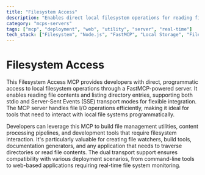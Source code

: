 ```yaml
---
title: "Filesystem Access"
description: "Enables direct local filesystem operations for reading files and listing directories through a FastMCP server supporting stdio and SSE transports."
category: "mcps-servers"
tags: ["mcp", "deployment", "web", "utility", "server", "real-time"]
tech_stack: ["Filesystem", "Node.js", "FastMCP", "Local Storage", "File I/O"]
---
```


# Filesystem Access

This Filesystem Access MCP provides developers with direct, programmatic access to local filesystem operations through a FastMCP-powered server. It enables reading file contents and listing directory entries, supporting both stdio and Server-Sent Events (SSE) transport modes for flexible integration. The MCP server handles file I/O operations efficiently, making it ideal for tools that need to interact with local file systems programmatically.

Developers can leverage this MCP to build file management utilities, content processing pipelines, and development tools that require filesystem interaction. It's particularly valuable for creating file watchers, build tools, documentation generators, and any application that needs to traverse directories or read file contents. The dual transport support ensures compatibility with various deployment scenarios, from command-line tools to web-based applications requiring real-time file system monitoring.
